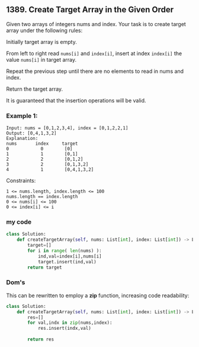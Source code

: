 ## 1389. Create Target Array in the Given Order

Given two arrays of integers nums and index. Your task is to create target array under the following rules:

Initially target array is empty.

From left to right read `nums[i]` and `index[i]`, insert at index `index[i]` the value `nums[i]` in target array.

Repeat the previous step until there are no elements to read in nums and index.

Return the target array.

It is guaranteed that the insertion operations will be valid.

 

### Example 1:
```
Input: nums = [0,1,2,3,4], index = [0,1,2,2,1]
Output: [0,4,1,3,2]
Explanation:
nums       index     target
0            0        [0]
1            1        [0,1]
2            2        [0,1,2]
3            2        [0,1,3,2]
4            1        [0,4,1,3,2]
```
Constraints:
```
1 <= nums.length, index.length <= 100
nums.length == index.length
0 <= nums[i] <= 100
0 <= index[i] <= i
```

### my code
```python
class Solution:
    def createTargetArray(self, nums: List[int], index: List[int]) -> List[int]:
        target=[]
        for i in range( len(nums) ):
            ind,val=index[i],nums[i]
            target.insert(ind,val)
        return target
```        
### Dom's        
This can be rewritten to employ a **zip** function, increasing code readability:
```python
class Solution:
    def createTargetArray(self, nums: List[int], index: List[int]) -> List[int]:     
        res=[]
        for val,indx in zip(nums,index):
            res.insert(indx,val)
            
        return res
```
